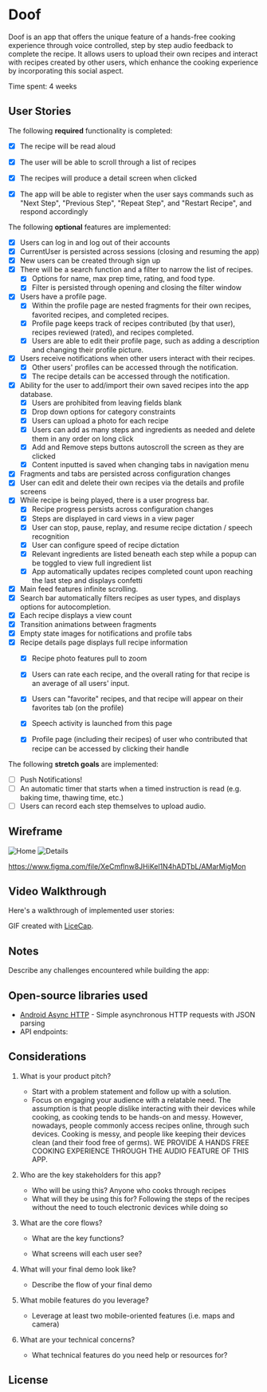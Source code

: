 # Doof

Doof is an app that offers the unique feature of a hands-free cooking experience through voice controlled, step by step audio feedback to complete the recipe. It allows users to upload their own recipes and interact with recipes created by other users, which enhance the cooking experience by incorporating this social aspect.

Time spent: 4 weeks

## User Stories

The following **required** functionality is completed:

* [x] The recipe will be read aloud
* [x] The user will be able to scroll through a list of recipes
* [x] The recipes will produce a detail screen when clicked
* [x] The app will be able to register when the user says commands such as "Next Step", "Previous Step", "Repeat Step", and "Restart Recipe", and respond accordingly


The following **optional** features are implemented:

* [x] Users can log in and log out of their accounts
* [x] CurrentUser is persisted across sessions (closing and resuming the app)
* [x] New users can be created through sign up
* [x] There will be a search function and a filter to narrow the list of recipes.
  * [x] Options for name, max prep time, rating, and food type.
  * [x] Filter is persisted through opening and closing the filter window
* [x] Users have a profile page.
  * [x] Within the profile page are nested fragments for their own recipes, favorited recipes, and completed recipes.
  * [x] Profile page keeps track of recipes contributed (by that user), recipes reviewed (rated), and recipes completed.
  * [x] Users are able to edit their profile page, such as adding a description and changing their profile picture.
* [x] Users receive notifications when other users interact with their recipes.
  * [x] Other users' profiles can be accessed through the notification.
  * [x] The recipe details can be accessed through the notification.
* [x] Ability for the user to add/import their own saved recipes into the app database.
  * [x] Users are prohibited from leaving fields blank
  * [x] Drop down options for category constraints
  * [x] Users can upload a photo for each recipe
  * [x] Users can add as many steps and ingredients as needed and delete them in any order on long click
  * [x] Add and Remove steps buttons autoscroll the screen as they are clicked
  * [x] Content inputted is saved when changing tabs in navigation menu
* [x] Fragments and tabs are persisted across configuration changes
* [x] User can edit and delete their own recipes via the details and profile screens
* [x] While recipe is being played, there is a user progress bar.
  * [x] Recipe progress persists across configuration changes
  * [x] Steps are displayed in card views in a view pager
  * [x] User can stop, pause, replay, and resume recipe dictation / speech recognition
  * [x] User can configure speed of recipe dictation
  * [x] Relevant ingredients are listed beneath each step while a popup can be toggled to view full ingredient list
  * [x] App automatically updates recipes completed count upon reaching the last step and displays confetti
* [x] Main feed features infinite scrolling.
* [x] Search bar automatically filters recipes as user types, and displays options for autocompletion.
* [x] Each recipe displays a view count
* [x] Transition animations between fragments
* [x] Empty state images for notifications and profile tabs
* [x] Recipe details page displays full recipe information
  * [x] Recipe photo features pull to zoom
  * [x] Users can rate each recipe, and the overall rating for that recipe is an average of all users' input.
  * [x] Users can "favorite" recipes, and that recipe will appear on their favorites tab (on the profile)
  * [x] Speech activity is launched from this page
  * [x] Profile page (including their recipes) of user who contributed that recipe can be accessed by clicking their handle
  

The following **stretch goals** are implemented:

* [ ] Push Notifications!
* [ ] An automatic timer that starts when a timed instruction is read (e.g. baking time, thawing time, etc.)
* [ ] Users can record each step themselves to upload audio.

## Wireframe
![Home](Home.png) ![Details](Details.png)

https://www.figma.com/file/XeCmflnw8JHiKel1N4hADTbL/AMarMigMon


## Video Walkthrough

Here's a walkthrough of implemented user stories:



GIF created with [LiceCap](http://www.cockos.com/licecap/).

## Notes

Describe any challenges encountered while building the app:


## Open-source libraries used

- [Android Async HTTP](https://github.com/loopj/android-async-http) - Simple asynchronous HTTP requests with JSON parsing
- API endpoints: 


## Considerations
1. What is your product pitch?
   - Start with a problem statement and follow up with a solution.
   - Focus on engaging your audience with a relatable need.
   The assumption is that people dislike interacting with their devices while cooking, as cooking tends to be hands-on and messy. However, nowadays, people commonly access recipes online, through such devices.
   Cooking is messy, and people like keeping their devices clean (and their food free of germs).
   WE PROVIDE A HANDS FREE COOKING EXPERIENCE THROUGH THE AUDIO FEATURE OF THIS APP.
   
2. Who are the key stakeholders for this app?
   - Who will be using this?
     Anyone who cooks through recipes
   - What will they be using this for?
     Following the steps of the recipes without the need to touch electronic devices while doing so
   
3. What are the core flows?
   - What are the key functions?
     
   - What screens will each user see?
   
4. What will your final demo look like?
   - Describe the flow of your final demo
   
5. What mobile features do you leverage?
   - Leverage at least two mobile-oriented features (i.e. maps and camera)
   
6. What are your technical concerns?
   - What technical features do you need help or resources for?

## License

